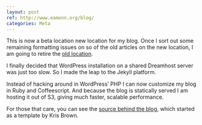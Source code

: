 ```yaml
---
layout: post
ref: http://www.eamonn.org/blog/
categories: Meta
---
```


This is now a beta location new location for my blog. Once I sort
out some remaining formatting issues on so of the old articles on the
new location, I am going to retire the [old location](http://www.eamonn.org/blog/).

I finally decided that WordPress installation on a shared Dreamhost
server was just too slow. So I made the leap to the Jekyll platform.

Instead of hacking around in WordPress’ PHP I can now customize my
blog in Ruby and Coffeescript. And because the blog is statically
served I am hosting it out of S3, giving much faster, scalable
performance.

For those that care, you can see the
[source behind the blog](https://github.com/eobrain/blog), which
started as a template by Kris Brown.
